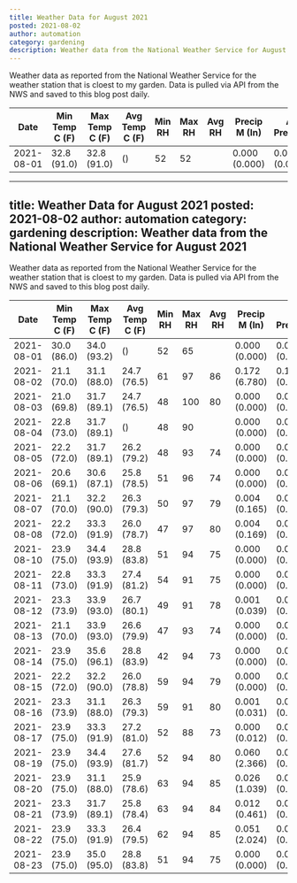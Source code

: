 ```yaml
---
title: Weather Data for August 2021
posted: 2021-08-02
author: automation
category: gardening
description: Weather data from the National Weather Service for August 2021
---
```


Weather data as reported from the National Weather Service for the weather station 
that is cloest to my garden. Data is pulled via API from the NWS and saved to this 
blog post daily.

|Date|Min Temp C (F)|Max Temp C (F)|Avg Temp C (F)|Min RH|Max RH|Avg RH|Precip M (In)|Avg Precip/Hr|
|---|---|---|---|---|---|---|---|---|
|2021-08-01|32.8 (91.0)|32.8 (91.0)| ()|52|52||0.000 (0.000)|0.000 (0.000)|
---
title: Weather Data for August 2021
posted: 2021-08-02
author: automation
category: gardening
description: Weather data from the National Weather Service for August 2021
---

Weather data as reported from the National Weather Service for the weather station 
that is cloest to my garden. Data is pulled via API from the NWS and saved to this 
blog post daily.

|Date|Min Temp C (F)|Max Temp C (F)|Avg Temp C (F)|Min RH|Max RH|Avg RH|Precip M (In)|Avg Precip/Hr|
|---|---|---|---|---|---|---|---|---|
|2021-08-01|30.0 (86.0)|34.0 (93.2)| ()|52|65||0.000 (0.000)|0.000 (0.000)|
|2021-08-02|21.1 (70.0)|31.1 (88.0)|24.7 (76.5)|61|97|86|0.172 (6.780)|0.194 (0.194)|
|2021-08-03|21.0 (69.8)|31.7 (89.1)|24.7 (76.5)|48|100|80|0.000 (0.000)|0.000 (0.000)|
|2021-08-04|22.8 (73.0)|31.7 (89.1)| ()|48|90||0.000 (0.000)|0.000 (0.000)|
|2021-08-05|22.2 (72.0)|31.7 (89.1)|26.2 (79.2)|48|93|74|0.000 (0.000)|0.000 (0.000)|
|2021-08-06|20.6 (69.1)|30.6 (87.1)|25.8 (78.5)|51|96|74|0.000 (0.000)|0.000 (0.000)|
|2021-08-07|21.1 (70.0)|32.2 (90.0)|26.3 (79.3)|50|97|79|0.004 (0.165)|0.007 (0.007)|
|2021-08-08|22.2 (72.0)|33.3 (91.9)|26.0 (78.7)|47|97|80|0.004 (0.169)|0.006 (0.006)|
|2021-08-10|23.9 (75.0)|34.4 (93.9)|28.8 (83.8)|51|94|75|0.000 (0.000)|0.000 (0.000)|
|2021-08-11|22.8 (73.0)|33.3 (91.9)|27.4 (81.2)|54|91|75|0.000 (0.000)|0.000 (0.000)|
|2021-08-12|23.3 (73.9)|33.9 (93.0)|26.7 (80.1)|49|91|78|0.001 (0.039)|0.001 (0.001)|
|2021-08-13|21.1 (70.0)|33.9 (93.0)|26.6 (79.9)|47|93|74|0.000 (0.000)|0.000 (0.000)|
|2021-08-14|23.9 (75.0)|35.6 (96.1)|28.8 (83.9)|42|94|73|0.000 (0.000)|0.000 (0.000)|
|2021-08-15|22.2 (72.0)|32.2 (90.0)|26.0 (78.8)|59|94|79|0.000 (0.000)|0.000 (0.000)|
|2021-08-16|23.3 (73.9)|31.1 (88.0)|26.3 (79.3)|59|91|80|0.001 (0.031)|0.001 (0.001)|
|2021-08-17|23.9 (75.0)|33.3 (91.9)|27.2 (81.0)|52|88|73|0.000 (0.012)|0.000 (0.000)|
|2021-08-19|23.9 (75.0)|34.4 (93.9)|27.6 (81.7)|52|94|80|0.060 (2.366)|0.058 (0.058)|
|2021-08-20|23.9 (75.0)|31.1 (88.0)|25.9 (78.6)|63|94|85|0.026 (1.039)|0.023 (0.023)|
|2021-08-21|23.3 (73.9)|31.7 (89.1)|25.8 (78.4)|63|94|84|0.012 (0.461)|0.010 (0.010)|
|2021-08-22|23.9 (75.0)|33.3 (91.9)|26.4 (79.5)|62|94|85|0.051 (2.024)|0.056 (0.056)|
|2021-08-23|23.9 (75.0)|35.0 (95.0)|28.8 (83.8)|51|94|75|0.000 (0.000)|0.000 (0.000)|
